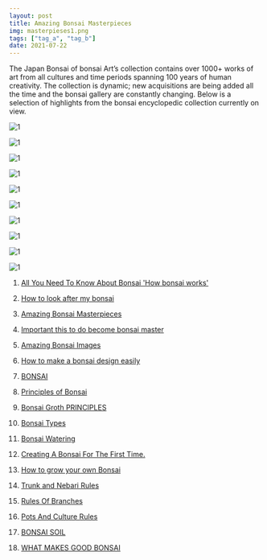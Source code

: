 ```yaml
---
layout: post
title: Amazing Bonsai Masterpieces
img: masterpieses1.png
tags: ["tag_a", "tag_b"]
date: 2021-07-22
---
```


The Japan Bonsai of bonsai Art’s collection contains over 1000+ works of art from all cultures and time periods spanning 100 years of human creativity. The collection is dynamic; new acquisitions are being added all the time and the bonsai gallery are constantly changing. Below is a selection of highlights from the bonsai encyclopedic collection currently on view.



![1](masterpieses1.png)




 ![1](2.jpeg)


 ![1](3.jpeg)
<!--adsense-->
![1](4.jpeg)
<!--adsense-->
![1](5.jpeg)
<!--adsense-->
![1](6.jpeg)
<!--adsense-->
![1](7.jpeg)
<!--adsense-->
![1](8.jpeg)
<!--adsense-->
![1](9.jpeg)
<!--adsense-->
![1](10.jpeg)


1. [All You Need To Know About Bonsai 'How bonsai works'](https://japanbonsaigarden.com/posts/bonsai_care/)
2. [How to look after my bonsai](https://japanbonsaigarden.com/posts/how_to_carering_your_bonsai/)
3. [Amazing Bonsai Masterpieces](https://japanbonsaigarden.com/posts/masterpieses1/)
4. [Important this to do become bonsai master](https://japanbonsaigarden.com/posts/masterpieses2/)
5. [Amazing Bonsai Images](https://japanbonsaigarden.com/posts/bonsaipost1/)
6. [How to make a bonsai design easily](https://japanbonsaigarden.com/posts/lerningguide1/)
7. [BONSAI](https://japanbonsaigarden.com/posts/introduction/)
8. [Principles of Bonsai](https://japanbonsaigarden.com/posts/principlesofbonsai/)
9. [Bonsai Groth PRINCIPLES](https://japanbonsaigarden.com/posts/bonsaigrouthprincipals/)
10. [Bonsai Types](https://japanbonsaigarden.com/posts/bonsaitypes/)
11. [Bonsai Watering](https://japanbonsaigarden.com/posts/bonsaiwatering/)
12. [Creating A Bonsai For The First Time.](https://japanbonsaigarden.com/posts/biginnerbasics/)
13. [How to grow your own Bonsai](https://japanbonsaigarden.com/posts/bonsaigrowing/)
14. [Trunk and Nebari Rules](https://japanbonsaigarden.com/posts/rulesofbonsai/)
15. [Rules Of Branches](https://japanbonsaigarden.com/posts/rulesofbranches/)
16. [Pots And Culture Rules](https://japanbonsaigarden.com/posts/potsandculturerules/)
17. [BONSAI SOIL](https://japanbonsaigarden.com/posts/bonsaisoil/)

18. [WHAT MAKES GOOD BONSAI](https://japanbonsaigarden.com/posts/whatmakesgoodbonsai/)
